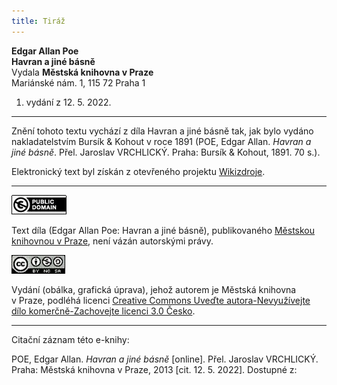 ```yaml
---
title: Tiráž
---
```


**Edgar Allan Poe**  
**Havran a jiné básně**  
Vydala **Městská knihovna v Praze**  
Mariánské nám. 1, 115 72 Praha 1  
1. vydání z 12. 5. 2022.

***

Znění tohoto textu vychází z díla Havran a jiné básně tak, jak bylo vydáno nakladatelstvím Bursík & Kohout v roce 1891 (POE, Edgar Allan. _Havran a jiné básně_. Přel. Jaroslav VRCHLICKÝ. Praha: Bursík & Kohout, 1891. 70 s.).

Elektronický text byl získán z otevřeného projektu [Wikizdroje](http://cs.wikipedia.org/wiki/Wikizdroje).

***

[![](./resources/image001.jpg)](http://creativecommons.org/publicdomain/mark/1.0/deed.cs)

Text díla (Edgar Allan Poe: Havran a jiné básně), publikovaného [Městskou knihovnou v Praze](http://www.mlp.cz/), není vázán autorskými právy.

[![](./resources/image002.jpg)](http://creativecommons.org/licenses/by-nc-sa/3.0/cz/)

Vydání (obálka, grafická úprava), jehož autorem je Městská knihovna v Praze, podléhá licenci [Creative Commons Uveďte autora-Nevyužívejte dílo komerčně-Zachovejte licenci 3.0 Česko](http://creativecommons.org/licenses/by-nc-sa/3.0/cz/).

***

Citační záznam této e-knihy:

POE, Edgar Allan. _Havran a jiné básně_ \[online\]. Přel. Jaroslav VRCHLICKÝ.  Praha: Městská knihovna v Praze, 2013 \[cit. 12. 5. 2022]. Dostupné z: <next-book-url>